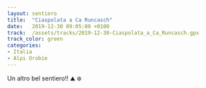 ```yaml
---
layout: sentiero
title:  "Ciaspolata a Ca Runcasch"
date:   2019-12-30 09:05:00 +0100
track:  /assets/tracks/2019-12-30-Ciaspolata_a_Ca_Runcasch.gpx
track_color: green
categories:
- Italia
- Alpi Orobie
---
```


Un altro bel sentiero!! :mountain: :snowflake: